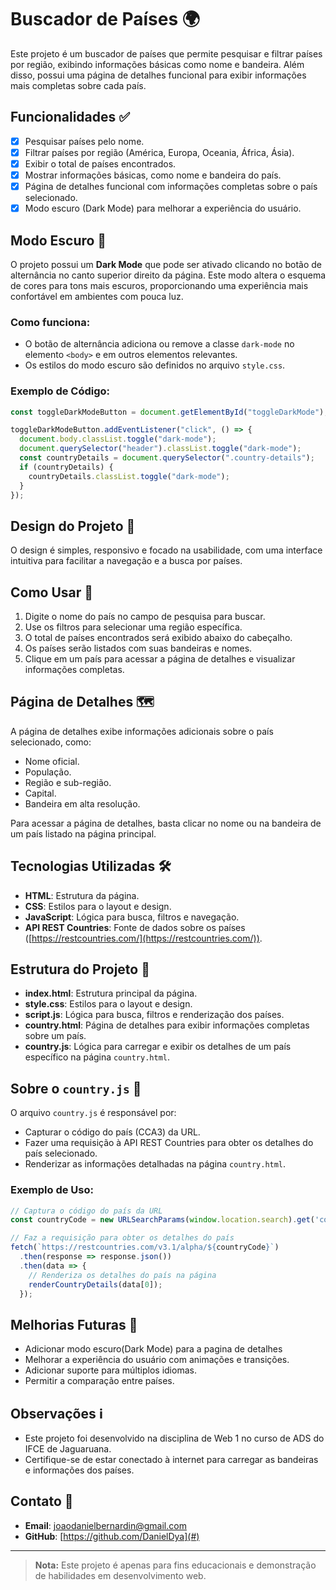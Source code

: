 # Buscador de Países 🌍

Este projeto é um buscador de países que permite pesquisar e filtrar países por região, exibindo informações básicas como nome e bandeira. Além disso, possui uma página de detalhes funcional para exibir informações mais completas sobre cada país.

## Funcionalidades ✅

- [x] Pesquisar países pelo nome.
- [x] Filtrar países por região (América, Europa, Oceania, África, Ásia).
- [x] Exibir o total de países encontrados.
- [x] Mostrar informações básicas, como nome e bandeira do país.
- [x] Página de detalhes funcional com informações completas sobre o país selecionado.
- [x] Modo escuro (Dark Mode) para melhorar a experiência do usuário.

## Modo Escuro 🌙

O projeto possui um **Dark Mode** que pode ser ativado clicando no botão de alternância no canto superior direito da página. Este modo altera o esquema de cores para tons mais escuros, proporcionando uma experiência mais confortável em ambientes com pouca luz.

### Como funciona:
- O botão de alternância adiciona ou remove a classe `dark-mode` no elemento `<body>` e em outros elementos relevantes.
- Os estilos do modo escuro são definidos no arquivo `style.css`.

### Exemplo de Código:
```javascript
const toggleDarkModeButton = document.getElementById("toggleDarkMode");

toggleDarkModeButton.addEventListener("click", () => {
  document.body.classList.toggle("dark-mode");
  document.querySelector("header").classList.toggle("dark-mode");
  const countryDetails = document.querySelector(".country-details");
  if (countryDetails) {
    countryDetails.classList.toggle("dark-mode");
  }
});
```

## Design do Projeto 🎨

O design é simples, responsivo e focado na usabilidade, com uma interface intuitiva para facilitar a navegação e a busca por países.

## Como Usar 🚀

1. Digite o nome do país no campo de pesquisa para buscar.
2. Use os filtros para selecionar uma região específica.
3. O total de países encontrados será exibido abaixo do cabeçalho.
4. Os países serão listados com suas bandeiras e nomes.
5. Clique em um país para acessar a página de detalhes e visualizar informações completas.

## Página de Detalhes 🗺️

A página de detalhes exibe informações adicionais sobre o país selecionado, como:
- Nome oficial.
- População.
- Região e sub-região.
- Capital.
- Bandeira em alta resolução.

Para acessar a página de detalhes, basta clicar no nome ou na bandeira de um país listado na página principal.

## Tecnologias Utilizadas 🛠️

- **HTML**: Estrutura da página.
- **CSS**: Estilos para o layout e design.
- **JavaScript**: Lógica para busca, filtros e navegação.
- **API REST Countries**: Fonte de dados sobre os países ([https://restcountries.com/](https://restcountries.com/)).

## Estrutura do Projeto 📂

- **index.html**: Estrutura principal da página.
- **style.css**: Estilos para o layout e design.
- **script.js**: Lógica para busca, filtros e renderização dos países.
- **country.html**: Página de detalhes para exibir informações completas sobre um país.
- **country.js**: Lógica para carregar e exibir os detalhes de um país específico na página `country.html`.

## Sobre o `country.js` 📜

O arquivo `country.js` é responsável por:
- Capturar o código do país (CCA3) da URL.
- Fazer uma requisição à API REST Countries para obter os detalhes do país selecionado.
- Renderizar as informações detalhadas na página `country.html`.

### Exemplo de Uso:
```javascript
// Captura o código do país da URL
const countryCode = new URLSearchParams(window.location.search).get('code');

// Faz a requisição para obter os detalhes do país
fetch(`https://restcountries.com/v3.1/alpha/${countryCode}`)
  .then(response => response.json())
  .then(data => {
    // Renderiza os detalhes do país na página
    renderCountryDetails(data[0]);
  });
```

## Melhorias Futuras 🔮
- Adicionar modo escuro(Dark Mode) para a pagina de detalhes
- Melhorar a experiência do usuário com animações e transições.
- Adicionar suporte para múltiplos idiomas.
- Permitir a comparação entre países.

## Observações ℹ️

- Este projeto foi desenvolvido na disciplina de Web 1 no curso de ADS do IFCE de Jaguaruana.
- Certifique-se de estar conectado à internet para carregar as bandeiras e informações dos países.

## Contato 📧

- **Email**: joaodanielbernardin@gmail.com
- **GitHub**: [https://github.com/DanielDya](#)

---

> **Nota:** Este projeto é apenas para fins educacionais e demonstração de habilidades em desenvolvimento web.
